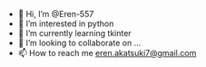 - 👋 Hi, I’m @Eren-557
- 👀 I’m interested in python
- 🌱 I’m currently learning tkinter
- 💞️ I’m looking to collaborate on ...
- 📫 How to reach me eren.akatsuki7@gmail.com

<!---
Eren-557/Eren-557 is a ✨ special ✨ repository because its `README.md` (this file) appears on your GitHub profile.
You can click the Preview link to take a look at your changes.
--->
